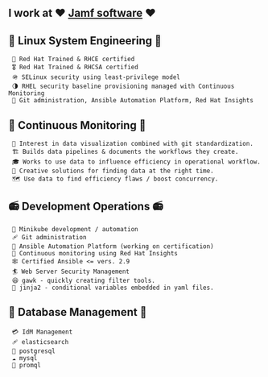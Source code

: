 ## I work at ❤️ [Jamf software](https://jamf.com) ❤️

## 🔧 **Linux System Engineering** 🔧
     🏢 Red Hat Trained & RHCE certified
     🎖️ Red Hat Trained & RHCSA certified
     🪖 SELinux security using least-privilege model
     🌗 RHEL security baseline provisioning managed with Continuous Monitoring 
     🚿 Git administration, Ansible Automation Platform, Red Hat Insights

## 🔭 Continuous Monitoring 🔭
     🧵 Interest in data visualization combined with git standardization.
     🏗️ Builds data pipelines & documents the workflows they create. 
     🎓 Works to use data to influence efficiency in operational workflow. 
     🐲 Creative solutions for finding data at the right time.
     🗺️ Use data to find efficiency flaws / boost concurrency.

## 📻 **Development Operations** 📻
     💽 Minikube development / automation
     🩹 Git administration
     🗼 Ansible Automation Platform (working on certification)
     🔐 Continuous monitoring using Red Hat Insights
     🕸️ Certified Ansible <= vers. 2.9
     🏄 Web Server Security Management
     😆 gawk - quickly creating filter tools.
     🎲 jinja2 - conditional variables embedded in yaml files. 
   
## 🌲 **Database Management** 🌲
     💳 IdM Management
     🩹 elasticsearch
     🏣 postgresql
     ☁️ mysql
     💠 promql
   
